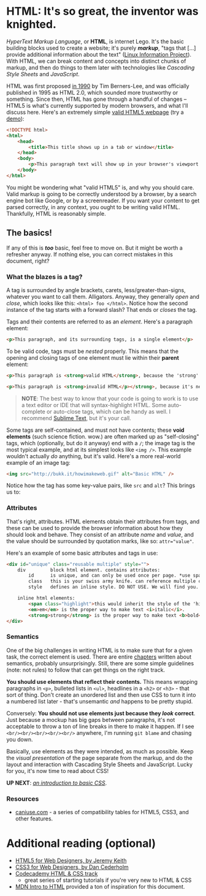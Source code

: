 # HTML: It's so great, the inventor was knighted.

*HyperText Markup Language*, or **HTML**, is internet Lego. It's the basic building blocks used to create a website; it's purely ***markup***, "tags that [...] provide additional information about the text" ([Linux Information Project](http://www.linfo.org/markup_language.html)). With HTML, we can break content and concepts into distinct chunks of markup, and then do things to them later with technologies like *Cascading Style Sheets* and *JavaScript*. 

HTML was first proposed [in 1990](http://www.w3.org/Proposal.html) by Tim Berners-Lee, and was officially published in 1995 as HTML 2.0, which sounded more trustworthy or something. Since then, HTML has gone through a handful of changes – HTML5 is what's currently supported by modern browsers, and what I'll discuss here. Here's an extremely simple [valid HTML5 webpage](http://validator.w3.org/check) (try a [demo](http://jsbin.com/figot/1/edit?html,output)):

````html
<!DOCTYPE html>
<html>
	<head>
		<title>This title shows up in a tab or window</title>
	</head>
	<body>
		<p>This paragraph text will show up in your browser's viewport. Heck yes.</p>
	</body>
</html>
````

You might be wondering what "valid HTML5" is, and why you should care. Valid markup is going to be correctly understood by a browser, by a search engine bot like Google, or by a screenreader. If you want your content to get parsed correctly, in any context, you ought to be writing valid HTML. Thankfully, HTML is reasonably simple.

## The basics!

If any of this is ***too*** basic, feel free to move on. But it might be worth a refresher anyway. If nothing else, you can correct mistakes in this document, right?

### What the blazes is a tag?

A tag is surrounded by angle brackets, carets, less/greater-than-signs, whatever you want to call them. Alligators. Anyway, they generally *open* and *close*, which looks like this: `<html> foo </html>`. Notice how the second instance of the tag starts with a forward slash? That ends or *closes* the tag.

Tags and their contents are referred to as an *element*. Here's a paragraph element:

````html
<p>This paragraph, and its surrounding tags, is a single element</p>
````

To be valid code, tags must be *nested* properly. This means that the opening and closing tags of one element must lie within their **parent** element:

````html
<p>This paragraph is <strong>valid HTML</strong>, because the 'strong' tags lie within the 'p' tags.</p>

<p>This paragraph is <strong>invalid HTML</p></strong>, because it's nested improperly.
````

> **NOTE**: The best way to know that your code is going to work is to use a text editor or IDE that will syntax-highlight HTML. Some auto-complete or auto-close tags, which can be handy as well. I recommend [Sublime Text][sublimeintro], but it's your call.

Some tags are self-contained, and must not have contents; these **void elements** (such science fiction. wow.) are often marked up as "self-closing" tags, which (optionally, but do it anyway) end with a `/`; the image tag is the most typical example, and at its simplest looks like `<img />`. This example wouldn't actually *do* anything, but it's valid. Here's a more real-world example of an image tag:

````html
<img src="http://bukk.it/howimakeweb.gif" alt="Basic HTML" />
````

Notice how the tag has some key-value pairs, like `src` and `alt`? This brings us to:

### Attributes

That's right, attributes. HTML elements obtain their attributes from tags, and these can be used to provide the browser information about how they should look and behave. They consist of an attribute *name* and *value*, and the value should be surrounded by quotation marks, like so: `attr="value"`.

Here's an example of some basic attributes and tags in use:

````html
<div id="unique" class="reusable multiple" style="">
	div			block html element. contains attributes:
		id		is unique, and can only be used once per page. *use sparingly*.
		class	this is your swiss army knife. can reference multiple classes.
		style	defines an inline style. DO NOT USE. We will find you.

	inline html elements:
		<span class="highlight">this would inherit the style of the 'highlight' CSS class</span>
		<em>em</em> is the proper way to make text <i>italic</i>.
		<strong>strong</strong> is the proper way to make text <b>bold</b>.
</div>
````

### Semantics

One of the big challenges in writing HTML is to make sure that for a given task, the correct element is used. There are entire [chapters][html5semantics] written about semantics, probably unsurprisingly. Still, there are some simple guidelines (note: not rules) to follow that can get things on the right track.

**You should use elements that reflect their contents.** This means wrapping paragraphs in `<p>`, bulleted lists in `<ul>`, headlines in a `<h2>` or `<h3>` - that sort of thing. Don't create an unordered list and then use CSS to turn it into a numbered list later - that's unsemantic *and* happens to be pretty stupid.

Conversely: **You should not use elements just because they *look* correct**. Just because a mockup has big gaps between paragraphs, it's not acceptable to throw a ton of line breaks in there to make it happen. If I see `<br/><br/><br/><br/><br/>` anywhere, I'm running `git blame` and chasing you down.

Basically, use elements as they were intended, as much as possible. Keep the *visual presentation* of the page separate from the markup, and do the layout and interaction with Cascading Style Sheets and JavaScript. Lucky for you, it's now time to read about CSS!

**UP NEXT**: *[an introduction to basic CSS](https://github.com/egid/training/blob/master/frontend/CSS.md)*.

### Resources
* [caniuse.com][cani] - a series of compatibility tables for HTML5, CSS3, and other features.


# Additional reading (optional)

* [HTML5 for Web Designers, by Jeremy Keith][abhtml]
* [CSS3 for Web Designers, by Dan Cederholm][abcss]
* [Codecademy HTML & CSS track][codec]
	* great series of starting tutorials if you're very new to HTML & CSS
* [MDN Intro to HTML][mdnintro] provided a ton of inspiration for this document.

<!-- LINKS -->

 [cani]: http://caniuse.com/

 [mdnintro]: https://developer.mozilla.org/en-US/docs/Web/Guide/HTML/Introduction
 [mdncascade]: https://developer.mozilla.org/en-US/docs/Web/CSS/Cascade
 [mdninheritance]: https://developer.mozilla.org/en-US/docs/Web/CSS/inheritance

 [meyer]: http://meyerweb.com/eric/css/
 [codec]: http://www.codecademy.com/tracks/web
 
 [abcss]: http://www.abookapart.com/products/css3-for-web-designers
 [abhtml]: http://www.abookapart.com/products/html5-for-web-designers

 [rsg-colors]: https://trunk.redfintest.com/admin/style-guide/stingray/brand-colors
 [sublimeintro]: https://github.com/egid/training/blob/master/tools/SublimeText.md

 [html5semantics]: http://diveintohtml5.info/semantics.html